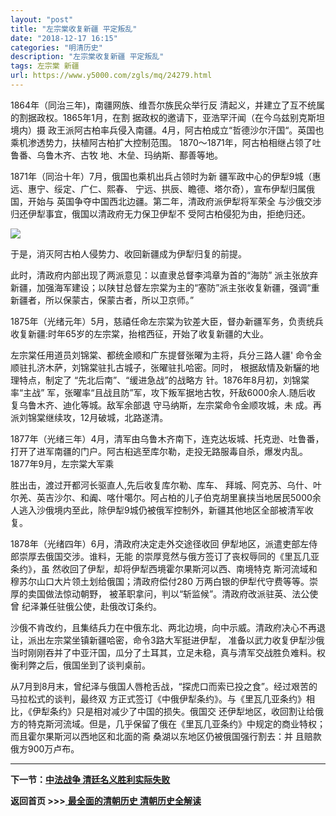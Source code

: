 ```yaml
---
layout: "post"
title: "左宗棠收复新疆 平定叛乱"
date: "2018-12-17 16:15"
categories: "明清历史"
description: "左宗棠收复新疆 平定叛乱"
tags: 左宗棠 新疆
url: https://www.y5000.com/zgls/mq/24279.html
---
```






1864年（同治三年)，南疆网族、维吾尔族民众举行反 清起义，并建立了互不统属的割据政权。1865年1月，在割
据政权的邀请下，亚浩罕汗闻（在今乌兹别克斯坦境内）摄
政王派阿古柏率兵侵入南疆。4月，阿古柏成立“哲德沙尔汗国“。英国也乘机渗透势力，扶植阿古柏扩大控制范围。
1870～1871年，阿古柏相继占领了吐鲁番、乌鲁木齐、古牧 地、木垒、玛纳斯、鄯善等地。

1871年（同治十年）7月，俄国也乘机出兵占领时为新 疆军政中心的伊犁9城（惠远、惠宁、绥定、广仁、熙春、
宁远、拱辰、瞻德、塔尔奇），宣布伊犁归属俄国，开始与 英国争夺中国西北边疆。第二年，清政府派伊犁将军荣全 与沙俄交涉归还伊犁事宜，俄国以清政府无力保卫伊犁不
受阿古柏侵犯为由，拒绝归还。

![](https://img.y5000.com/uploads/allimg/170725/8-1FH514105VF.png)

于是，消灭阿古柏人侵势力、收回新疆成为伊犁归复的前提。

此时，清政府内部出现了两派意见：以直隶总督李鸿章为首的“海防”
派主张放弃新疆，加强海军建设；以陕甘总督左宗棠为主的“塞防”派主张收复新疆，强调“重新疆者，所以保蒙古，保蒙古者，所以卫京师。”

1875年（光绪元年）5月，慈禧任命左宗棠为钦差大臣，督办新疆军务，负责统兵收复新疆:时年65岁的左宗棠，抬棺西征，开始了收复新疆的大业。

左宗棠任用道员刘锦棠、都统金顺和广东提督张曜为主将，兵分三路人疆' 命令金顺驻扎济木萨，刘锦棠驻扎古城子，张曜驻扎哈密。同时，
根据敌情及新驪的地理特点，制定了 “先北后南”、“缓进急战”的战略方 针。1876年8月初，刘锦棠率“主战”
军，张曜率“且战且防”军，攻下叛军据地古牧，歼敌6000余人.随后收 复乌鲁木齐、迪化等城。敌军余部退 守马纳斯，左宗棠命令金顺攻城，未
成。再派刘锦棠继续攻，12月破城，北路遂清。

1877年（光绪三年）4月，清军由乌鲁木齐南下，连克达坂城、托克逊、吐鲁番，打开了进军南疆的门户。阿古桕逃至库尔勒，走投无路服毒自杀，爆发内乱。1877年9月，左宗棠大军乘

胜出击，渡过开都河长驱直人,先后收复库尔勒、库车、
拜城、阿克苏、乌什、叶尔羌、英吉沙尔、和阗、喀什噶尔。阿占柏的儿子伯克胡里襄挟当地居民5000余人逃入沙俄境内至此，除伊犁9城仍被俄军控制外，新疆其他地区全部被清军收复。

1878年（光绪四年）6月，清政府决定走外交途径收回 伊犁地区，派遣吏部左侍郎崇厚去俄国交涉。谁料，无能
的崇厚竞然与俄方签订了丧权辱同的《里瓦几亚条约》，虽 然收回了伊犁，却将伊犁西境霍尔果斯河以西、南境特克
斯河流域和穆苏尔山口大片领土划给俄国；清政府偿付280 万两白银的伊犁代守费等等。崇厚的卖国做法惊动朝野，
被革职拿问，判以“斩监候”。清政府改派驻英、法公使曾 纪泽兼任驻俄公使，赴俄改订条约。

沙俄不肯改约，且集结兵力在中俄东北、两北边境，向中示威。清政府决心不再退让，派出左宗棠坐镇新疆哈密，命令3路大军挺进伊犁，
准备以武力收复伊犁沙俄当时刚刚吞并了中亚汗国，瓜分了土耳其，立足未稳，真与清军交战胜负难料。权衡利弊之后，俄国坐到了谈判桌前。

从7月到8月末，曾纪泽与俄国人唇枪舌战，“探虎口而索已投之食”。经过艰苦的马拉松式的谈判，最终双
方正式签订《中俄伊犁条约》。与《里瓦几亚条约》相比，《伊犁条约》只是相对减少了中国的损失。俄国交
还伊犁地区，收回割让给俄方的特克斯河流域。但是，几乎保留了俄在《里瓦几亚条约》中规定的商业特权；而且霍尔果斯河以西地区和北面的斋
桑湖以东地区仍被俄国强行割去：并 且赔款俄方900万卢布。

* * *

**下一节：[中法战争 清廷名义胜利实际失败](https://www.y5000.com/zgls/mq/24285.html)**

**返回首页 >>>**[ **最全面的清朝历史 清朝历史全解读**](https://www.y5000.com/zgls/mq/24329.html)
